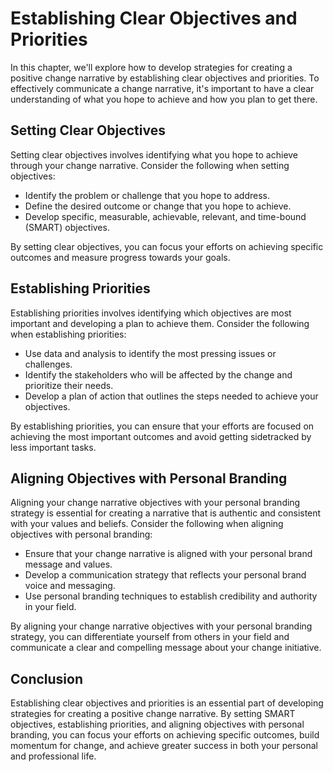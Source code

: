 Establishing Clear Objectives and Priorities
=======================================================================================================================

In this chapter, we'll explore how to develop strategies for creating a positive change narrative by establishing clear objectives and priorities. To effectively communicate a change narrative, it's important to have a clear understanding of what you hope to achieve and how you plan to get there.

Setting Clear Objectives
------------------------

Setting clear objectives involves identifying what you hope to achieve through your change narrative. Consider the following when setting objectives:

* Identify the problem or challenge that you hope to address.
* Define the desired outcome or change that you hope to achieve.
* Develop specific, measurable, achievable, relevant, and time-bound (SMART) objectives.

By setting clear objectives, you can focus your efforts on achieving specific outcomes and measure progress towards your goals.

Establishing Priorities
-----------------------

Establishing priorities involves identifying which objectives are most important and developing a plan to achieve them. Consider the following when establishing priorities:

* Use data and analysis to identify the most pressing issues or challenges.
* Identify the stakeholders who will be affected by the change and prioritize their needs.
* Develop a plan of action that outlines the steps needed to achieve your objectives.

By establishing priorities, you can ensure that your efforts are focused on achieving the most important outcomes and avoid getting sidetracked by less important tasks.

Aligning Objectives with Personal Branding
------------------------------------------

Aligning your change narrative objectives with your personal branding strategy is essential for creating a narrative that is authentic and consistent with your values and beliefs. Consider the following when aligning objectives with personal branding:

* Ensure that your change narrative is aligned with your personal brand message and values.
* Develop a communication strategy that reflects your personal brand voice and messaging.
* Use personal branding techniques to establish credibility and authority in your field.

By aligning your change narrative objectives with your personal branding strategy, you can differentiate yourself from others in your field and communicate a clear and compelling message about your change initiative.

Conclusion
----------

Establishing clear objectives and priorities is an essential part of developing strategies for creating a positive change narrative. By setting SMART objectives, establishing priorities, and aligning objectives with personal branding, you can focus your efforts on achieving specific outcomes, build momentum for change, and achieve greater success in both your personal and professional life.
